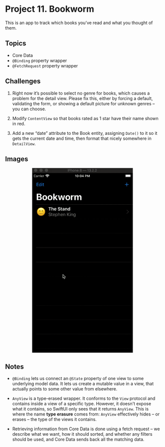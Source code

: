 
# Project 11. Bookworm

This is an app to track which books you’ve read and what you thought of them.

## Topics

- Core Data
- `@Binding` property wrapper
- `@FetchRequest` property wrapper

## Challenges

1. Right now it’s possible to select no genre for books, which causes a problem for the detail view. Please fix this, either by forcing a default, validating the form, or showing a default picture for unknown genres – you can choose.

2. Modify `ContentView` so that books rated as 1 star have their name shown in red.

3. Add a new “date” attribute to the Book entity, assigning `Date()` to it so it gets the current date and time, then format that nicely somewhere in `DetailView`.

## Images

<p align="center"><img src="img/run-example.gif" height="600px"></p>

## Notes 

- `@Binding` lets us connect an `@State` property of one view to some underlying model data. It lets us create a mutable value in a view, that actually points to some other value from elsewhere.


- `AnyView` is a type-erased wrapper. It conforms to the `View` protocol and contains inside a view of a specific type. However, it doesn't expose what it contains, so SwiftUI only sees that it returns `AnyView`. This is where the name **type erasure** comes from: `AnyView` effectively hides – or erases – the type of the views it contains.

- Retrieving information from Core Data is done using a fetch request – we describe what we want, how it should sorted, and whether any filters should be used, and Core Data sends back all the matching data.

